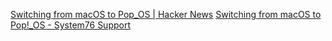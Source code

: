 
[Switching from macOS to Pop_OS | Hacker News](https://news.ycombinator.com/item?id=29950152)
[Switching from macOS to Pop!_OS - System76 Support](https://support.system76.com/articles/switch-from-macos-to-popos/)
